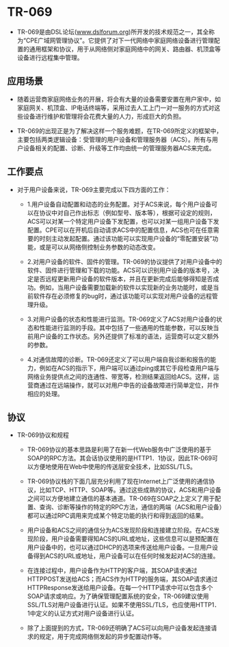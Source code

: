 # TR-069
- TR-069是由DSL论坛(www.dslforum.org)所开发的技术规范之一，其全称为“CPE广域网管理协议”。它提供了对下一代网络中家庭网络设备进行管理配置的通用框架和协议，用于从网络侧对家庭网络中的网关、路由器、机顶盒等设备进行远程集中管理。

## 应用场景
- 随着运营商家庭网络业务的开展，将会有大量的设备需要安置在用户家中，如家庭网关、机顶盒、IP电话终端等，采用过去人工上门一对一服务的方式对这些设备进行维护和管理将会花费大量的人力，形成巨大的负担。

- TR-069的出现正是为了解决这样一个服务难题，在TR-069所定义的框架中，主要包括两类逻辑设备：受管理的用户设备和管理服务器（ACS）。所有与用户设备相关的配置、诊断、升级等工作均由统一的管理服务器ACS来完成。

## 工作要点
- 对于用户设备来说，TR-069主要完成以下四方面的工作：

  - 1.用户设备自动配置和动态的业务配置。对于ACS来说，每个用户设备可以在协议中对自己作出标志（例如型号、版本等），根据可设定的规则，ACS可以对某一个特定用户设备下发配置，也可以对某一组用户设备下发配置。CPE可以在开机后自动请求ACS中的配置信息，ACS也可在任意需要的时刻主动发起配置。通过该功能可以实现用户设备的“零配置安装”功能，或是可以从网络侧控制业务参数的动态改变。

  - 2.对用户设备的软件、固件的管理。TR-069的协议提供了对用户设备中的软件、固件进行管理和下载的功能。ACS可以识别用户设备的版本号，决定是否远程更新用户设备的软件版本，并且在更新完成后能够得知是否成功。例如，当用户设备需要加载新的软件以实现新的业务功能时，或是当前软件存在必须修复的bug时，通过该功能可以实现对用户设备的远程管理升级。

  - 3.对用户设备的状态和性能进行监测。TR-069定义了ACS对用户设备的状态和性能进行监测的手段。其中包括了一些通用的性能参数，可以反映当前用户设备的工作状态。另外还提供了标准的语法，运营商可以定义额外的参数。

  - 4.对通信故障的诊断。TR-069还定义了可以用户端自我诊断和报告的能力，例如在ACS的指示下，用户端可以通过ping或其它手段检查用户端与网络业务提供点之间的连通性、带宽等，检测结果返回给ACS。这样，运营商通过在远端操作，就可以对用户申告的设备故障进行简单定位，并作相应的处理。

## 协议 
- TR-069协议和规程

  - TR-069协议的基本思路是利用了在新一代Web服务中广泛使用的基于SOAP的RPC方法。其会话协议使用的是HTTP1．1协议，因此TR-069可以方便地使用在Web中使用的传送层安全技术，比如SSL/TLS。

  - TR-069协议栈的下面几层充分利用了现在Internet上广泛使用的通信协议，比如TCP、HTTP、SOAP等。通过这些成熟的协议，ACS和用户设备之间可以方便地建立通信的基本通道。TR-069在SOAP之上定义了用于配置、查询、诊断等操作的特定的RPC方法，通信的两端（ACS和用户设备）都可以通过RPC调用来完成某个特定功能的执行和得到返回的结果。

  - 用户设备和ACS之间的通信分为ACS发现阶段和连接建立阶段。在ACS发现阶段，用户设备需要得知ACS的URL或地址，这些信息可以是预配置在用户设备中的，也可以通过DHCP的选项来传送给用户设备。一旦用户设备得到ACS的URL或地址，用户设备可以在任何时候发起对ACS的连接。

  - 在连接过程中，用户设备作为HTTP的客户端，其SOAP请求通过HTTPPOST发送给ACS；而ACS作为HTTP的服务端，其SOAP请求通过HTTPResponse发送给用户设备。在每一个HTTP请求中可以包含多个SOAP请求或响应。为了确保管理配置系统的安全，TR-069建议使用SSL/TLS对用户设备进行认证。如果不使用SSL/TLS，也应使用HTTP1．1中定义的认证方式对用户设备进行认证。

  - 除了上面提到的方式，TR-069还明确了ACS可以向用户设备发起连接请求的规定，用于完成网络侧发起的异步配置动作等。
